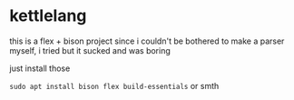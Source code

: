 # kettlelang

this is a flex + bison project since i couldn't be bothered to make a parser myself, i tried but it sucked and was boring

just install those

`sudo apt install bison flex build-essentials` or smth